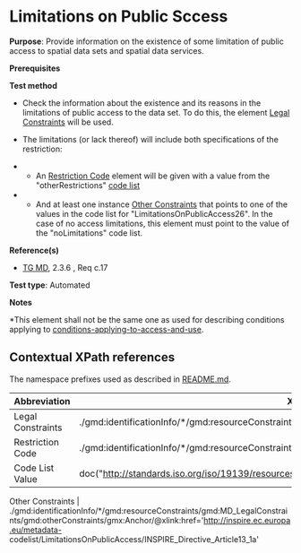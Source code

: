 # Limitations on Public Sccess 

**Purpose**: Provide information on the existence of some limitation of public access to spatial data sets and spatial data services.

**Prerequisites**

**Test method**
*  Check the information about the existence and its reasons in the limitations of public access to the data set. To do this, the element [Legal Constraints](#legalConstraints) will be used.
* The limitations (or lack thereof) will include both specifications of the restriction:

* - An [Restriction Code](#restrictionCode) element will be given with a value from the "otherRestrictions" [code list](#codeListValue)

* - And at least one instance [Other Constraints](#otherConstraints) that points to one of the values in the code list for "LimitationsOnPublicAccess26". In the case of no access limitations, this element must point to the value of the "noLimitations" code list.

**Reference(s)**	 

* [TG MD](http://inspire.ec.europa.eu/id/ats/metadata/2.0/common/README#ref_TG_MD), 2.3.6 , Req c.17


**Test type**: Automated

**Notes**

*This element shall not be the same one as used for describing conditions applying to [conditions-applying-to-access-and-use](#http://inspire.ec.europa.eu/id/ats/metadata/2.0/sds-interoperable/conditions-applying-to-access-and-use).

## Contextual XPath references

The namespace prefixes used as described in [README.md](http://inspire.ec.europa.eu/id/ats/metadata/2.0/common/README#namespaces).

Abbreviation                                   |  XPath expression (relative to gmd:MD_Metadata)
-----------------------------------------------| -------------------------------------------------------------------------
<a name="legalConstraints"></a> Legal Constraints  | ./gmd:identificationInfo/\*/gmd:resourceConstraints/gmd:MD_LegalConstraints
<a name="restrictionCode"></a> Restriction Code | ./gmd:identificationInfo/\*/gmd:resourceConstraints/gmd:MD_LegalConstraints/gmd:accessConstraints/gmd:MD_RestrictionCode/@codeListValue
<a name="codeListValue"></a> Code List Value | doc("http://standards.iso.org/iso/19139/resources/gmxCodelists.xml)//gmx:CodeListDictionary[@gml:id='MD_RestrictionCode']//gml:identifier/text()

<a name="otherConstraints"></a> Other Constraints | ./gmd:identificationInfo/\*/gmd:resourceConstraints/gmd:MD_LegalConstraints/gmd:otherConstraints/gmx:Anchor/@xlink:href='http://inspire.ec.europa.eu/metadata-
codelist/LimitationsOnPublicAccess/INSPIRE_Directive_Article13_1a'





